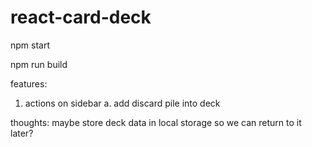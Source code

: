 # react-card-deck

npm start

npm run build

features:
1. actions on sidebar
	a. add discard pile into deck

thoughts:
maybe store deck data in local storage so we can return to it later?